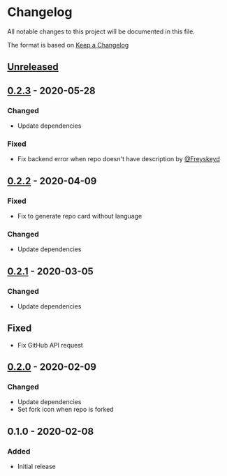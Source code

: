 # Changelog
All notable changes to this project will be documented in this file.

The format is based on [Keep a Changelog](http://keepachangelog.com/en/1.0.0/)

## [Unreleased]

## [0.2.3] - 2020-05-28
### Changed
* Update dependencies

### Fixed
* Fix backend error when repo doesn't have description by [@Freyskeyd](https://github.com/Freyskeyd)

## [0.2.2] - 2020-04-09
### Fixed
* Fix to generate repo card without language

### Changed
* Update dependencies

## [0.2.1] - 2020-03-05
### Changed
* Update dependencies

## Fixed
* Fix GitHub API request

## [0.2.0] - 2020-02-09
### Changed
* Update dependencies
* Set fork icon when repo is forked

## 0.1.0 - 2020-02-08
### Added
* Initial release

[Unreleased]: https://github.com/nwtgck/gh-card/compare/v0.2.3...HEAD
[0.2.3]: https://github.com/nwtgck/gh-card/compare/v0.2.2...v0.2.3
[0.2.2]: https://github.com/nwtgck/gh-card/compare/v0.2.1...v0.2.2
[0.2.1]: https://github.com/nwtgck/gh-card/compare/v0.2.0...v0.2.1
[0.2.0]: https://github.com/nwtgck/gh-card/compare/v0.1.0...v0.2.0
